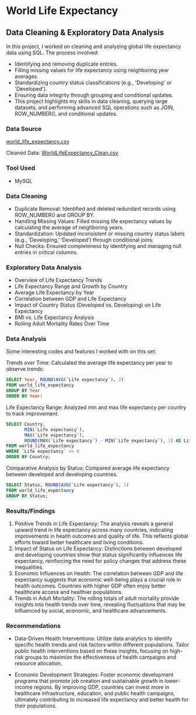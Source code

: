 # World Life Expectancy  

## Data Cleaning & Exploratory Data Analysis

In this project, I worked on cleaning and analyzing global life expectancy data using SQL. The process involved:

- Identifying and removing duplicate entries.
- Filling missing values for life expectancy using neighboring year averages.
- Standardizing country status classifications (e.g., 'Developing' or 'Developed').
- Ensuring data integrity through grouping and conditional updates.
- This project highlights my skills in data cleaning, querying large datasets, and performing advanced SQL operations such as JOIN, ROW_NUMBER(), and conditional updates.

### Data Source

[world_life_expectancy.csv](https://github.com/janelleridge/SQL-Projects/blob/main/WorldLifeExpectancy.csv)

Cleaned Data: [WorldLifeExpectancy_Clean.csv](https://github.com/janelleridge/SQL-Projects/blob/main/WorldLifeExpectancy_Clean.csv) 

### Tool Used

- MySQL

### Data Cleaning

- Duplicate Removal: Identified and deleted redundant records using ROW_NUMBER() and GROUP BY.
- Handling Missing Values: Filled missing life expectancy values by calculating the average of neighboring years.
- Standardization: Updated inconsistent or missing country status labels (e.g., ‘Developing,’ ‘Developed’) through conditional joins.
- Null Checks: Ensured completeness by identifying and managing null entries in critical columns.

### Exploratory Data Analysis

- Overview of Life Expectancy Trends
- Life Expectancy Range and Growth by Country
- Average Life Expectancy by Year
- Correlation between GDP and Life Expectancy
- Impact of Country Status (Developed vs. Developing) on Life Expectancy
- BMI vs. Life Expectancy Analysis
- Rolling Adult Mortality Rates Over Time

### Data Analysis

Some interesting codes and features I worked with on this set: 

Trends over Time: Calculated the average life expectancy per year to observe trends: 

```sql
SELECT Year, ROUND(AVG(`Life expectancy`), 2)
FROM world_life_expectancy
GROUP BY Year
ORDER BY Year:
```

Life Expectancy Range: Analyzed min and max life expectancy per country to track improvement.
```sql
SELECT Country, 
       MIN(`Life expectancy`), 
       MAX(`Life expectancy`), 
       ROUND(MAX(`Life expectancy`) - MIN(`Life expectancy`), 1) AS Life_Increase_15_Years
FROM world_life_expectancy
WHERE `Life expectancy` <> 0
ORDER BY Country;
```

Comparative Analysis by Status: Compared average life expectancy between developed and developing countries.
```sql
SELECT Status, ROUND(AVG(`Life expectancy`), 1)
FROM world_life_expectancy
GROUP BY Status;
```

### Results/Findings

1. Positive Trends in Life Expectancy: The analysis reveals a general upward trend in life expectancy across many countries, indicating improvements in health outcomes and quality of life. This reflects global efforts toward better healthcare and living conditions.
2. Impact of Status on Life Expectancy: Distinctions between developed and developing countries show that status significantly influences life expectancy, reinforcing the need for policy changes that address these inequalities.
3. Economic Influences on Health: The correlation between GDP and life expectancy suggests that economic well-being plays a crucial role in health outcomes. Countries with higher GDP often enjoy better healthcare access and healthier populations.
4. Trends in Adult Mortality: The rolling totals of adult mortality provide insights into health trends over time, revealing fluctuations that may be influenced by social, economic, and healthcare advancements.

### Recommendations

- Data-Driven Health Interventions: Utilize data analytics to identify specific health trends and risk factors within different populations. Tailor public health interventions based on these insights, focusing on high-risk groups to maximize the effectiveness of health campaigns and resource allocation.
  
- Economic Development Strategies: Foster economic development programs that promote job creation and sustainable growth in lower-income regions. By improving GDP, countries can invest more in healthcare infrastructure, education, and public health campaigns, ultimately contributing to increased life expectancy and better health for their populations.
